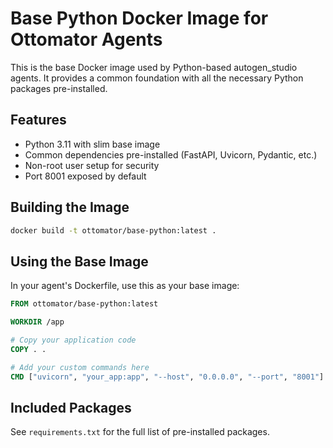 # Base Python Docker Image for Ottomator Agents

This is the base Docker image used by Python-based autogen_studio agents. It provides a common foundation with all the necessary Python packages pre-installed.

## Features

- Python 3.11 with slim base image
- Common dependencies pre-installed (FastAPI, Uvicorn, Pydantic, etc.)
- Non-root user setup for security
- Port 8001 exposed by default

## Building the Image

```bash
docker build -t ottomator/base-python:latest .
```

## Using the Base Image

In your agent's Dockerfile, use this as your base image:

```dockerfile
FROM ottomator/base-python:latest

WORKDIR /app

# Copy your application code
COPY . .

# Add your custom commands here
CMD ["uvicorn", "your_app:app", "--host", "0.0.0.0", "--port", "8001"]
```

## Included Packages

See `requirements.txt` for the full list of pre-installed packages.
